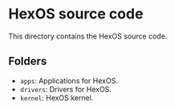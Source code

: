 # HexOS source code

This directory contains the HexOS source code.

## Folders

* `apps`: Applications for HexOS.
* `drivers`: Drivers for HexOS.
* `kernel`: HexOS kernel.

